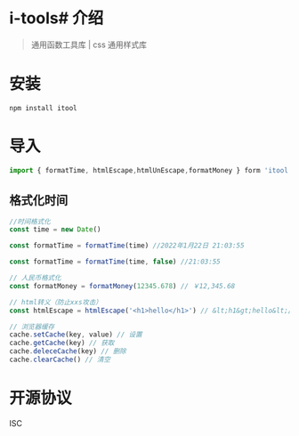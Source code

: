 # i-tools# 介绍

> 通用函数工具库 | css 通用样式库

# 安装

```
npm install itool
```

# 导入

```js
import { formatTime, htmlEscape,htmlUnEscape,formatMoney } form 'itool'
```

## 格式化时间

```js
//时间格式化
const time = new Date()

const formatTime = formatTime(time) //2022年1月22日 21:03:55

const formatTime = formatTime(time, false) //21:03:55
```

```js
// 人民币格式化
const formatMoney = formatMoney(12345.678) // ￥12,345.68
```

```js
// html转义（防止xxs攻击）
const htmlEscape = htmlEscape('<h1>hello</h1>') // &lt;h1&gt;hello&lt;/h1&gt;
```

```js
// 浏览器缓存
cache.setCache(key, value) // 设置
cache.getCache(key) // 获取
cache.deleceCache(key) // 删除
cache.clearCache() // 清空
```

# 开源协议

ISC
